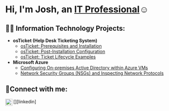 <h1>Hi, I'm Josh, an <a href="https://www.linkedin.com/in/jesuss-ayala/">IT Professional</a>☺</h1>

<h2>👨‍💻 Information Technology Projects:</h2>

- <b>osTicket (Help Desk Ticketing System)</b>
  - [osTicket: Prerequisites and Installation](https://github.com/Ayala-exe/osticket-prereqs)
  - [osTicket: Post-Installation Configuration](https://github.com/Ayala-exe/post-install-config)
  - [osTicket: Ticket Lifecycle Examples](https://github.com/Ayala-exe/ticket-lifecycle)
- <b>Microsoft Azure</b>
  - [Configuring On-premises Active Directory within Azure VMs](https://github.com/Ayala-exe/configure-ad)
  - [Network Security Groups (NSGs) and Inspecting Network Protocols](https://github.com/Ayala-exe/azure-network-protocols)

<h2>🤳Connect with me:</h2>


[<img align="left" alt="Josh | LinkedIn" width="22px" src="https://cdn.jsdelivr.net/npm/simple-icons@v3/icons/linkedin.svg" />][linkedin]
